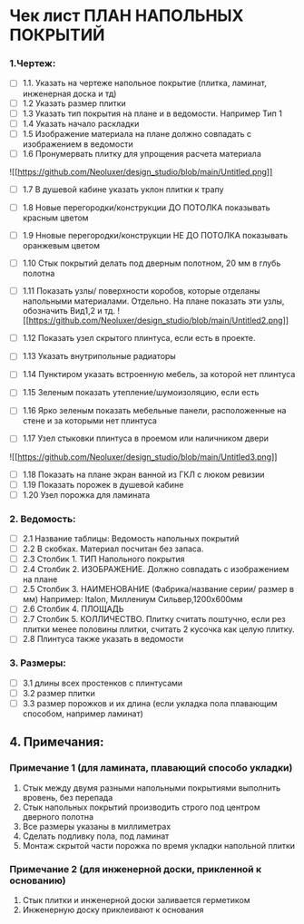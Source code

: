 # Чек лист ПЛАН НАПОЛЬНЫХ ПОКРЫТИЙ

### 1.Чертеж:

-   [ ] 1.1. Указать на чертеже напольное покрытие (плитка, ламинат, инженерная доска и тд)
-   [ ] 1.2 Указать размер плитки
-   [ ] 1.3 Указать тип покрытия на плане и в ведомости. Например Тип 1
-   [ ] 1.4 Указать начало раскладки
-   [ ] 1.5 Изображение материала на плане должно совпадать с изображением в ведомости
-   [ ] 1.6 Пронумервать плитку для упрощения расчета материала

![[https://github.com/Neoluxer/design_studio/blob/main/Untitled.png]]

-   [ ] 1.7 В душевой кабине указать уклон плитки к трапу
-   [ ] 1.8 Новые перегородки/конструкции ДО ПОТОЛКА показывать красным цветом
-   [ ] 1.9 Нновые перегородки/конструкции НЕ ДО ПОТОЛКА показывать оранжевым цветом
-   [ ] 1.10 Стык покрытий делать под дверным полотном, 20 мм в глубь полотна
-   [ ] 1.11 Показать узлы/ поверхности коробов, которые отделаны напольными материалами. Отдельно. На плане показать эти узлы, обозначить Вид1,2 и тд.
![[https://github.com/Neoluxer/design_studio/blob/main/Untitled2.png]]

-   [ ] 1.12 Показать узел скрытого плинтуса, если есть в проекте.
-   [ ] 1.13 Указать внутрипольные радиаторы
-   [ ] 1.14 Пунктиром указать встроенную мебель, за которой нет плинтуса
-   [ ] 1.15 Зеленым показать утепление/шумоизоляцию, если есть
-   [ ] 1.16 Ярко зеленым показать мебельные панели, расположенные на стене и за которыми нет плинтуса
-   [ ] 1.17 Узел стыковки плинтуса в проемом или наличником двери

![[https://github.com/Neoluxer/design_studio/blob/main/Untitled3.png]]
-   [ ] 1.18 Показать на плане экран ванной из ГКЛ с люком ревизии
-   [ ] 1.19 Показать порожек в душевой кабине
-   [ ] 1.20 Узел порожка для ламината

### 2. Ведомость:

-   [ ] 2.1 Название таблицы: Ведомость напольных покрытий
-   [ ] 2.2 В скобках. Материал посчитан без запаса.
-   [ ] 2.3 Столбик 1. ТИП Напольного покрытия
-   [ ] 2.4 Столбик 2. ИЗОБРАЖЕНИЕ. Должно совпадать с изображением на плане
-   [ ] 2.5 Столбик 3. НАИМЕНОВАНИЕ (Фабрика/название серии/ размер в мм) Например: Italon, Миллениум Сильвер,1200х600мм
-   [ ] 2.6 Столбик 4. ПЛОЩАДЬ
-   [ ] 2.7 Столбик 5. КОЛЛИЧЕСТВО. Плитку считать поштучно, если рез плитки менее половины плитки, считать 2 кусочка как целую плитку.
-   [ ] 2.8 Плинтуса также указать в ведомости

### 3. Размеры:

-   [ ] 3.1 длины всех простенков с плинтусами
-   [ ] 3.2 размер плитки
-   [ ] 3.3 размер порожков и их длина (если укладка пола плавающим способом, например ламинат)

## 4. Примечания:

### Примечание 1 (для ламината, плавающий способо укладки)

1.  Стык между двумя разными напольными покрытиями выполнить вровень, без перепада
2.  Стык напольных покрытий производить строго под центром дверного полотна
3.  Все размеры указаны в миллиметрах
4.  Сделать подливку пола, под ламинат
5.  Монтаж скрытой части порожка по время укладки напольной плитки

### Примечание 2 (для инженерной доски, прикленной к основанию)

1.  Стык плитки и инженерной доски заливается герметиком
2.  Инженерную доску приклеивают к основания